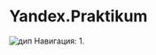 # Yandex.Praktikum

![дип](https://user-images.githubusercontent.com/88581509/176184867-306f6741-b0c8-42df-99e6-c677a6884f7a.jpg)
Навигация:
1.
